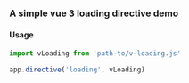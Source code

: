 ### A simple vue 3 loading directive demo

#### Usage
```js
import vLoading from 'path-to/v-loading.js'

app.directive('loading', vLoading)
```